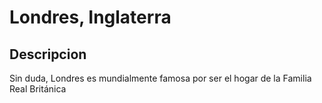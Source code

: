 # Londres, Inglaterra

## Descripcion
Sin duda, Londres es mundialmente famosa por ser el hogar de la Familia Real Británica
